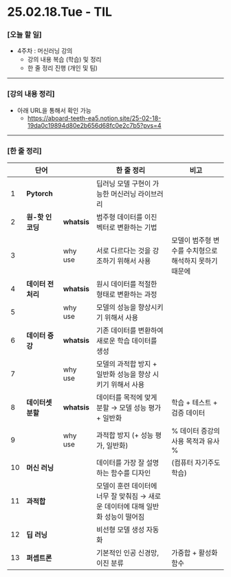 # 25.02.18.Tue - TIL

### [오늘 할 일]

- 4주차 : 머신러닝 강의
     - 강의 내용 복습 (학습) 및 정리
     - 한 줄 정리 진행 (개인 및 팀)

---

### [강의 내용 정리]

- 아래 URL을 통해서 확인 가능
     - https://aboard-teeth-ea5.notion.site/25-02-18-19da0c19894d80e2b656d68fc0e2c7b5?pvs=4
 
---

### [한 줄 정리]

|  | 단어 |  | 한 줄 정리 | 비고 |
| --- | --- | --- | --- | --- |
| 1 | **Pytorch** |  | 딥러닝 모델 구현이 가능한 머신러닝 라이브러리  |  |
| 2 | **원-핫 인코딩** | **whatsis** | 범주형 데이터를 이진 벡터로 변환하는 기법 |  |
| 3 |  | why use | 서로 다르다는 것을 강조하기 위해서 사용 | 모델이 범주형 변수를 수치형으로 해석하지 못하기 때문에  |
| 4 | **데이터 전처리** | **whatsis** | 원시 데이터를 적절한 형태로 변환하는 과정 |  |
| 5 |  | why use | 모델의 성능을 향상시키기 위해서 사용 |  |
| 6 | **데이터 증강** | **whatsis** | 기존 데이터를 변환하여 새로운 학습 데이터를 생성 |  |
| 7 |  | why use | 모델의 과적합 방지 + 일반화 성능을 향상 시키기 위해서 사용 |  |
| 8 | **데이터셋 분할** | **whatsis** | 데이터를 목적에 맞게 분할 → 모델 성능 평가 + 일반화 | 학습 + 테스트 + 검증 데이터  |
| 9 |  | why use | 과적합 방지 (+ 성능 평가, 일반화) | % 데이터 증강의 사용 목적과 유사 % |
| 10 | **머신 러닝** |  | 데이터를 가장 잘 설명하는 함수를 디자인  | (컴퓨터 자기주도 학습) |
| 11 | **과적합** |  | 모델이 훈련 데이터에 너무 잘 맞춰짐 → 새로운 데이터에 대해 일반화 성능이 떨어짐 |  |
| 12 | **딥 러닝** |  | 비선형 모델 생성 자동화  |  |
| 13 | **퍼셉트론** |  | 기본적인 인공 신경망, 이진 분류 | 가중합 + 활성화 함수 |


